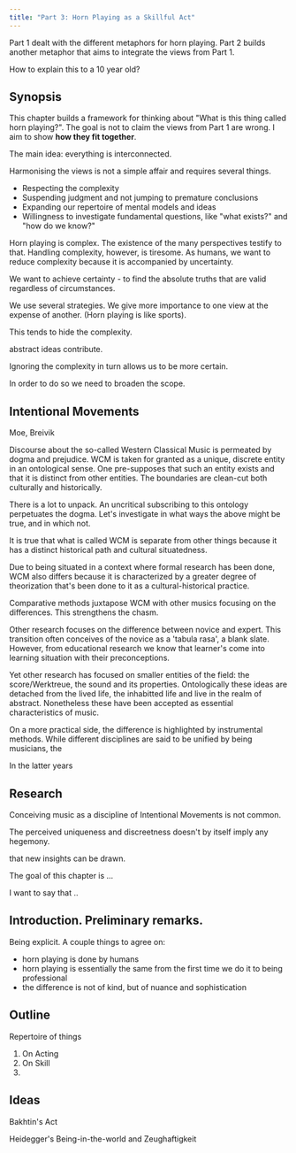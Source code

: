 ```yaml
---
title: "Part 3: Horn Playing as a Skillful Act"
---
```


Part 1 dealt with the different metaphors for horn playing. Part 2 builds another metaphor that aims to integrate the views from Part 1.

How to explain this to a 10 year old?

## Synopsis

This chapter builds a framework for thinking about "What is this thing called horn playing?". The goal is not to claim the views from Part 1 are wrong. I aim to show **how they fit together**.

The main idea: everything is interconnected.

Harmonising the views is not a simple affair and requires several things.

- Respecting the complexity
- Suspending judgment and not jumping to premature conclusions
- Expanding our repertoire of mental models and ideas
- Willingness to investigate fundamental questions, like "what exists?" and "how do we know?"

Horn playing is complex. The existence of the many perspectives testify to that. Handling complexity, however, is tiresome. As humans, we want to reduce complexity because it is accompanied by uncertainty.

We want to achieve certainty - to find the absolute truths that are valid regardless of circumstances.

We use several strategies. We give more importance to one view at the expense of another. (Horn playing is like sports).

This tends to hide the complexity.


abstract ideas contribute.

Ignoring the complexity in turn allows us to be more certain.



In order to do so we need to broaden the scope.

## Intentional Movements

Moe, Breivik




Discourse about the so-called Western Classical Music is permeated by dogma and prejudice. WCM is taken for granted as a unique, discrete entity in an ontological sense. One pre-supposes that such an entity exists and that it is distinct from other entities. The boundaries are clean-cut both culturally and historically.

There is a lot to unpack. An uncritical subscribing to this ontology perpetuates the dogma. Let's investigate in what ways the above might be true, and in which not.

It is true that what is called WCM is separate from other things because it has a distinct historical path and cultural situatedness.

Due to being situated in a context where formal research has been done, WCM also differs because it is characterized by a greater degree of theorization that's been done to it as a cultural-historical practice.

Comparative methods juxtapose WCM with other musics focusing on the differences. This strengthens the chasm.

Other research focuses on the difference between novice and expert. This transition often conceives of the novice as a 'tabula rasa', a blank slate. However, from educational research we know that learner's come into learning situation with their preconceptions.

Yet other research has focused on smaller entities of the field: the score/Werktreue, the sound and its properties. Ontologically these ideas are detached from the lived life, the inhabitted life and live in the realm of abstract. Nonetheless these have been accepted as essential characteristics of music.

On a more practical side, the difference is highlighted by instrumental methods. While different disciplines are said to be unified by being musicians, the

In the latter years

## Research

Conceiving music as a discipline of Intentional Movements is not common.

The perceived uniqueness and discreetness doesn't by itself imply any hegemony.


 that new insights can be drawn.



The goal of this chapter is ...

I want to say that ..

## Introduction. Preliminary remarks.

Being explicit. A couple things to agree on:

- horn playing is done by humans
- horn playing is essentially the same from the first time we do it to being professional
- the difference is not of kind, but of nuance and sophistication


##



## Outline

Repertoire of things

1. On Acting
2. On Skill
3.

## Ideas

Bakhtin's Act

Heidegger's Being-in-the-world and Zeughaftigkeit

